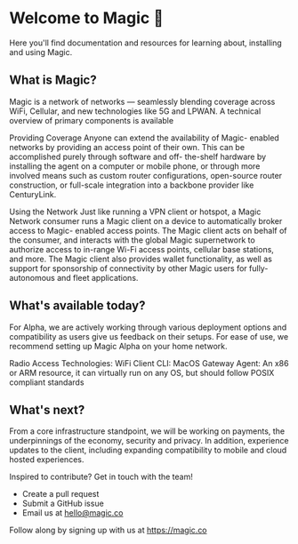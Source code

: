 Welcome to Magic  🎉
==========

Here you'll find documentation and resources for learning about, installing and using Magic. 

## What is Magic?
Magic is a network of networks — seamlessly blending coverage across WiFi, Cellular, and new technologies like 5G and LPWAN. A technical overview of primary components is available 

Providing Coverage
Anyone can extend the availability of Magic- enabled networks by providing an access point of their own. This can be accomplished purely through software and off- the-shelf hardware by installing the agent on a computer or mobile phone, or through more involved means such as custom router configurations, open-source router construction, or full-scale integration into a backbone provider like CenturyLink. 

Using the Network
Just like running a VPN client or hotspot, a Magic Network consumer runs a Magic client on a device to automatically broker access to Magic- enabled access points. The Magic client acts on behalf of the consumer, and interacts with the global Magic supernetwork to authorize access to in-range Wi-Fi access points, cellular base stations, and more. The Magic client also provides wallet functionality, as well as support for sponsorship of connectivity by other Magic users for fully-autonomous and fleet applications.

## What's available today?
For Alpha, we are actively working through various deployment options and compatibility as users give us feedback on their setups. For ease of use, we recommend setting up Magic Alpha on your home network. 

Radio Access Technologies: WiFi
Client CLI: MacOS
Gateway Agent: An x86 or ARM resource, it can virtually run on any OS, but should follow POSIX compliant standards

## What's next?
From a core infrastructure standpoint, we will be working on payments, the underpinnings of the economy, security and privacy. In addition, experience updates to the client, including expanding compatibility to mobile and cloud hosted experiences.

Inspired to contribute? Get in touch with the team!
- Create a pull request
- Submit a GitHub issue
- Email us at hello@magic.co

Follow along by signing up with us at https://magic.co





